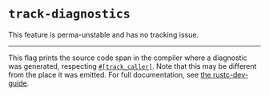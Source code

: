 # `track-diagnostics`

This feature is perma-unstable and has no tracking issue.

------------------------

This flag prints the source code span in the compiler where a diagnostic was generated, respecting [`#[track_caller]`][track_caller]. Note that this may be different from the place it was emitted.
For full documentation, see [the rustc-dev-guide][dev-guide-track-diagnostics].

[track_caller]: https://doc.rust-lang.org/reference/attributes/codegen.html#the-track_caller-attribute
[dev-guide-track-diagnostics]: https://rustc-dev-guide.rust-lang.org/compiler-debugging.html#getting-the-error-creation-location
